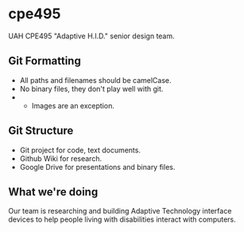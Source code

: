 # cpe495


UAH CPE495 "Adaptive H.I.D." senior design team.

## Git Formatting

* All paths and filenames should be camelCase.
* No binary files, they don't play well with git.
* * Images are an exception.

## Git Structure

* Git project for code, text documents.
* Github Wiki for research.
* Google Drive for presentations and binary files.

## What we're doing

Our team is researching and building Adaptive Technology interface devices to help people living with disabilities interact with computers.





